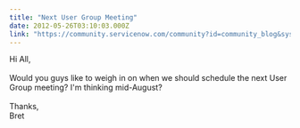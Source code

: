 ```yaml
---
title: "Next User Group Meeting"
date: 2012-05-26T03:10:03.000Z
link: "https://community.servicenow.com/community?id=community_blog&sys_id=899daa69dbd0dbc01dcaf3231f9619c8"
---
```

<p>Hi All, <br /><br />Would you guys like to weigh in on when we should schedule the next User Group meeting? I'm thinking mid-August? <br /><br />Thanks,<br />Bret</p>